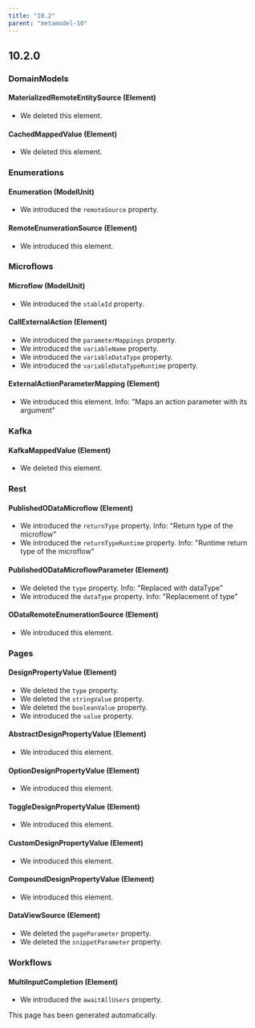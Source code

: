 ```yaml
---
title: "10.2"
parent: "metamodel-10"
---
```


## 10.2.0

### DomainModels

#### MaterializedRemoteEntitySource (Element)
* We deleted this element. 

#### CachedMappedValue (Element)
* We deleted this element. 

### Enumerations

#### Enumeration (ModelUnit)
* We introduced the `remoteSource` property. 

#### RemoteEnumerationSource (Element)
* We introduced this element. 

### Microflows

#### Microflow (ModelUnit)
* We introduced the `stableId` property. 

#### CallExternalAction (Element)
* We introduced the `parameterMappings` property. 
* We introduced the `variableName` property. 
* We introduced the `variableDataType` property. 
* We introduced the `variableDataTypeRuntime` property. 

#### ExternalActionParameterMapping (Element)
* We introduced this element. Info: "Maps an action parameter with its argument"

### Kafka

#### KafkaMappedValue (Element)
* We deleted this element. 

### Rest

#### PublishedODataMicroflow (Element)
* We introduced the `returnType` property. Info: "Return type of the microflow"
* We introduced the `returnTypeRuntime` property. Info: "Runtime return type of the microflow"

#### PublishedODataMicroflowParameter (Element)
* We deleted the `type` property. Info: "Replaced with dataType"
* We introduced the `dataType` property. Info: "Replacement of type"

#### ODataRemoteEnumerationSource (Element)
* We introduced this element. 

### Pages

#### DesignPropertyValue (Element)
* We deleted the `type` property. 
* We deleted the `stringValue` property. 
* We deleted the `booleanValue` property. 
* We introduced the `value` property. 

#### AbstractDesignPropertyValue (Element)
* We introduced this element. 

#### OptionDesignPropertyValue (Element)
* We introduced this element. 

#### ToggleDesignPropertyValue (Element)
* We introduced this element. 

#### CustomDesignPropertyValue (Element)
* We introduced this element. 

#### CompoundDesignPropertyValue (Element)
* We introduced this element. 

#### DataViewSource (Element)
* We deleted the `pageParameter` property. 
* We deleted the `snippetParameter` property. 

### Workflows

#### MultiInputCompletion (Element)
* We introduced the `awaitAllUsers` property. 

This page has been generated automatically.
